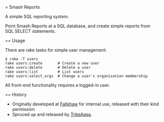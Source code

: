 = Smash Reports

A simple SQL reporting system.

Point Smash Reports at a SQL database, and create simple reports from SQL
SELECT statements.

== Usage

There are rake tasks for simple user management:

    $ rake -T users
    rake users:create       # Create a new user
    rake users:delete       # Delete a user
    rake users:list         # List users
    rake users:select_orgs  # Change a user's organization membership

All front-end functionality requires a logged-in user.

== History

* Originally developed at [Fallshaw](http://fallshaw.com.au/) for internal use,
released with their kind permission
* Spruced up and released by [TrikeApps](http://trikeapps.com/).
